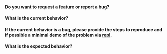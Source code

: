 #### Do you want to request a feature or report a bug?

#### What is the current behavior?

#### If the current behavior is a bug, please provide the steps to reproduce and if possible a minimal demo of the problem via [repl](https://repl.it).

#### What is the expected behavior?
